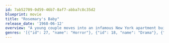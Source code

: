 ```yaml
---
id: 7ab52709-0d59-46b7-8af7-abba7c8c35d2
blueprint: movie
title: "Rosemary's Baby"
release_date: '1968-06-12'
overview: "A young couple moves into an infamous New York apartment building to start a family. Things become frightening as Rosemary begins to suspect her unborn baby isn't safe around their strange neighbors."
genres: '[{"id": 27, "name": "Horror"}, {"id": 18, "name": "Drama"}, {"id": 9648, "name": "Mystery"}]'
---
```


